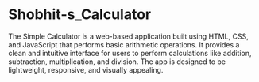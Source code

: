 # Shobhit-s_Calculator
The Simple Calculator is a web-based application built using HTML, CSS, and JavaScript that performs basic arithmetic operations. It provides a clean and intuitive interface for users to perform calculations like addition, subtraction, multiplication, and division. The app is designed to be lightweight, responsive, and visually appealing.
